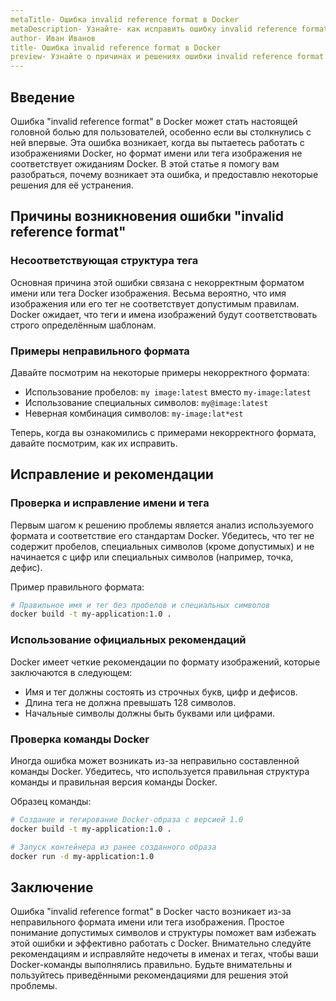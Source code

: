 ```yaml
---
metaTitle- Ошибка invalid reference format в Docker
metaDescription- Узнайте- как исправить ошибку invalid reference format в Docker- изучите причины её возникновения и примеры кода для быстрого решения
author- Иван Иванов
title- Ошибка invalid reference format в Docker
preview- Узнайте о причинах и решениях ошибки invalid reference format в Docker- разберитесь с примерами кода и найдите оптимальный способ устранения проблемы
---
```


## Введение

Ошибка "invalid reference format" в Docker может стать настоящей головной болью для пользователей, особенно если вы столкнулись с ней впервые. Эта ошибка возникает, когда вы пытаетесь работать с изображениями Docker, но формат имени или тега изображения не соответствует ожиданиям Docker. В этой статье я помогу вам разобраться, почему возникает эта ошибка, и предоставлю некоторые решения для её устранения.

## Причины возникновения ошибки "invalid reference format"

### Несоответствующая структура тега

Основная причина этой ошибки связана с некорректным форматом имени или тега Docker изображения. Весьма вероятно, что имя изображения или его тег не соответствует допустимым правилам. Docker ожидает, что теги и имена изображений будут соответствовать строго определённым шаблонам.

### Примеры неправильного формата

Давайте посмотрим на некоторые примеры некорректного формата:

- Использование пробелов: `my image:latest` вместо `my-image:latest`
- Использование специальных символов: `my@image:latest`
- Неверная комбинация символов: `my-image:lat*est`

Теперь, когда вы ознакомились с примерами некорректного формата, давайте посмотрим, как их исправить.

## Исправление и рекомендации

### Проверка и исправление имени и тега

Первым шагом к решению проблемы является анализ используемого формата и соответствие его стандартам Docker. Убедитесь, что тег не содержит пробелов, специальных символов (кроме допустимых) и не начинается с цифр или специальных символов (например, точка, дефис).

Пример правильного формата:
```bash
# Правильное имя и тег без пробелов и специальных символов
docker build -t my-application:1.0 .
```

### Использование официальных рекомендаций

Docker имеет четкие рекомендации по формату изображений, которые заключаются в следующем:

- Имя и тег должны состоять из строчных букв, цифр и дефисов.
- Длина тега не должна превышать 128 символов.
- Начальные символы должны быть буквами или цифрами.

### Проверка команды Docker

Иногда ошибка может возникать из-за неправильно составленной команды Docker. Убедитесь, что используется правильная структура команды и правильная версия команды Docker.

Образец команды:
```bash
# Создание и тегирование Docker-образа с версией 1.0
docker build -t my-application:1.0 .

# Запуск контейнера из ранее созданного образа
docker run -d my-application:1.0
```

## Заключение

Ошибка "invalid reference format" в Docker часто возникает из-за неправильного формата имени или тега изображения. Простое понимание допустимых символов и структуры поможет вам избежать этой ошибки и эффективно работать с Docker. Внимательно следуйте рекомендациям и исправляйте недочеты в именах и тегах, чтобы ваши Docker-команды выполнялись правильно. Будьте внимательны и пользуйтесь приведёнными рекомендациями для решения этой проблемы.